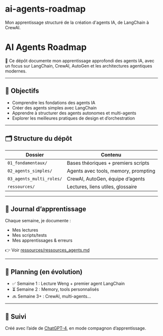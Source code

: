 # ai-agents-roadmap
Mon apprentissage structuré de la création d'agents IA, de LangChain à CrewAI.


# AI Agents Roadmap

🚀 Ce dépôt documente mon apprentissage approfondi des agents IA, avec un focus sur LangChain, CrewAI, AutoGen et les architectures agentiques modernes.

---

## 📌 Objectifs

- Comprendre les fondations des agents IA
- Créer des agents simples avec LangChain
- Apprendre à structurer des agents autonomes et multi-agents
- Explorer les meilleures pratiques de design et d’orchestration

---

## 🗂️ Structure du dépôt

| Dossier | Contenu |
|--------|---------|
| `01_fondamentaux/` | Bases théoriques + premiers scripts |
| `02_agents_simples/` | Agents avec tools, memory, prompting |
| `03_agents_multi_roles/` | CrewAI, AutoGen, équipe d’agents |
| `ressources/` | Lectures, liens utiles, glossaire |

---

## 🧠 Journal d’apprentissage

Chaque semaine, je documente :
- Mes lectures
- Mes scripts/tests
- Mes apprentissages & erreurs

👉 Voir [ressources/ressources_agents.md](ressources/ressources_agents.md)

---

## 📅 Planning (en évolution)

- ✅ Semaine 1 : Lecture Weng + premier agent LangChain
- ⏳ Semaine 2 : Memory, tools personnalisés
- 🔜 Semaine 3+ : CrewAI, multi-agents...

---

## 🙌 Suivi

Créé avec l’aide de [ChatGPT-4](https://chat.openai.com), en mode compagnon d’apprentissage.
